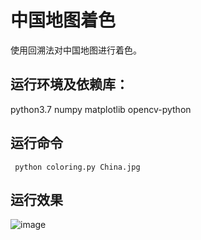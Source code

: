 # 中国地图着色
使用回溯法对中国地图进行着色。
## 运行环境及依赖库：
python3.7
numpy
matplotlib
opencv-python
## 运行命令
``` python coloring.py China.jpg```
## 运行效果
![image](https://github.com/GuanyunFeng/Chinese_map_coloring/blob/main/coloring.gif)

